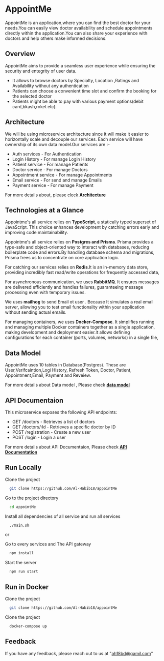 <!-- @format -->

# AppointMe

AppointMe is an application,where you can find the best doctor for your needs.You can easily view doctor availability and schedule appointments directly within the application.You can also share your experience with doctors and help others make informed decisions.

## Overview

AppointMe aims to provide a seamless user experience while ensuring the security and entegrity of user data.

-   It allows to browse doctors by Specialty, Location ,Ratings and Availability without any authentication
-   Patients can choose a convenient time slot and confirm the booking for the selected doctor
-   Patients might be able to pay with various payment options(debit card,bkash,roket etc).

## Architecture

We will be using microservice architecture since it will make it easier to horizontally scale and decouple our services. Each service will have ownership of its own data model.Our services are :-

-   Auth services - For Authentication
-   Login History - For manage Login History
-   Patient service - For manage Patients
-   Doctor service - For manage Doctors
-   Appointment service - For manage Appointments
-   Email service - For send and manage Emails
-   Payment service - For manage Payment

For more details about, please cleck [**Architecture**](https://docs.google.com/document/d/1eGwSzCzGQxYLf1NGtKipZXlIxo0nABMrd8u51whl9y8/edit?usp=sharing)

## Technologies at a Glance

Appointme's all service relies on **TypeScript**, a statically typed superset of JavaScript. This choice enhances development by catching errors early and improving code maintainability.

Appointme's all service relies on **Postgres and Prisma**. Prisma provides a type-safe and object-oriented way to interact with databases, reducing boilerplate code and errors.By handling database schema and migrations, Prisma frees us to concentrate on core application logic.

For catching our services relies on **Redis**.It is an in-memory data store, providing incredibly fast read/write operations for frequently accessed data,

For asynchronous communication, we uses **RabbitMQ**. It ensures messages are delivered efficiently and handles failures, guaranteeing message processing even with temporary issues.

We uses **mailhog** to send Email ot user . Because It simulates a real email server, allowing you to test email functionality within your application without sending actual emails.

For managing containers, we uses **Docker-Compose**. It simplifies running and managing multiple Docker containers together as a single application, making development and deployment easier.It allows defining configurations for each container (ports, volumes, networks) in a single file,

## Data Model

AppointMe uses 10 tables in Database(Postgres). These are User,Verifcaintion,Logi History, Refresh Token, Doctor, Patient, Appointment,Email, Payment and Reveiew.

For more details about Data model , Please check [**data model**](https://drive.google.com/file/d/1InKaUokdoUjqcWo_5QDcdH0yXqOxEWuK/view?usp=sharing)

## API Documentaion

This microservice exposes the following API endpoints:

-   GET /doctors - Retrieves a list of doctors
-   GET /doctors/:Id - Retrieves a specific doctor by ID
-   POST /registration - Create a new user
-   POST /login - Login a user

For more details about API Documentaion, Please check [**API Documentation**](https://documenter.getpostman.com/view/27184751/2sA3JF9ip9)

## Run Locally

Clone the project

```bash
  git clone https://github.com/Al-Habib18/appointMe
```

Go to the project directory

```bash
  cd appointMe
```

Install all dependencies of all service and run all services

```bash
  ./main.sh
```

or

Go to every services and The API gateway

```bash
  npm install
```

Start the server

```bash
  npm run start
```

## Run in Docker

Clone the project

```bash
  git clone https://github.com/Al-Habib18/appointMe
```

Clone the project

```bash
  docker-compose up
```

## Feedback

If you have any feedback, please reach out to us at "ah18bd@gamil.com"
